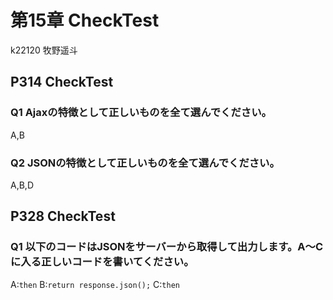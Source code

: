 第15章 CheckTest
================
k22120 牧野遥斗

## P314 CheckTest
### Q1 Ajaxの特徴として正しいものを全て選んでください。
A,B

### Q2 JSONの特徴として正しいものを全て選んでください。
A,B,D

## P328 CheckTest
### Q1 以下のコードはJSONをサーバーから取得して出力します。A〜Cに入る正しいコードを書いてください。
A:`then`
B:`return response.json();`
C:`then`